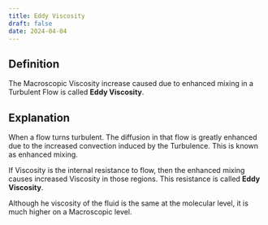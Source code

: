 ```yaml
---
title: Eddy Viscosity
draft: false
date: 2024-04-04
---
```


## Definition
The Macroscopic Viscosity increase caused due to enhanced mixing in a Turbulent Flow is called **Eddy Viscosity**. 

## Explanation
When a flow turns turbulent. The diffusion in that flow is greatly enhanced due to the increased convection induced by the Turbulence. This is known as enhanced mixing.   
  
If Viscosity is the internal resistance to flow, then the enhanced mixing causes increased Viscosity in those regions. This resistance is called **Eddy Viscosity**.  
  
Although he viscosity of the fluid is the same at the molecular level, it is much higher on a Macroscopic level.

